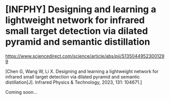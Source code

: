 # [INFPHY] Designing and learning a lightweight network for infrared small target detection via dilated pyramid and semantic distillation

https://www.sciencedirect.com/science/article/abs/pii/S1350449523001299

[Chen G, Wang W, Li X. Designing and learning a lightweight network for infrared small target detection via dilated pyramid and semantic distillation[J]. Infrared Physics & Technology, 2023, 131: 104671.]

Coming soon...
